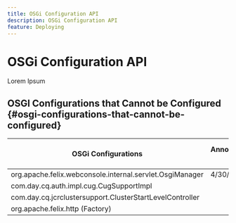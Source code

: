 ```yaml
---
title: OSGi Configuration API
description: OSGi Configuration API
feature: Deploying
---
```


# OSGi Configuration API

Lorem Ipsum

## OSGI Configurations that Cannot be Configured {#osgi-configurations-that-cannot-be-configured}

| OSGi Configurations  | Announcement Date  | Target Enforcement Date  |
|---|---|---|
| org.apache.felix.webconsole.internal.servlet.OsgiManager  | 4/30/2021  | 7/31/2021  |
| com.day.cq.auth.impl.cug.CugSupportImpl |   |   |
| com.day.cq.jcrclustersupport.ClusterStartLevelController |   |   |
| org.apache.felix.http (Factory)  |   |   |